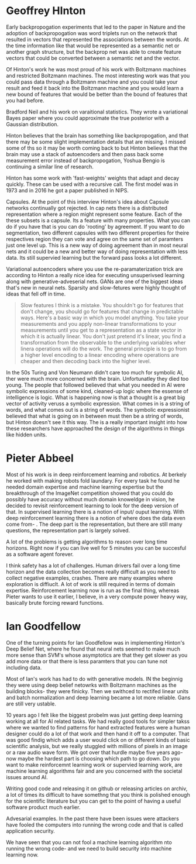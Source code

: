 # Geoffrey HInton
Early backpropogation experiments that led to the paper in Nature and the adoption of backpropogation was word triplets run on the network that resulted in vectors that represented the associations between the words. At the time information like that would be represented as a semantic net or another graph structure, but the backprop net was able to create feature vectors that could be converted between a semantic net and the vector. 

Of Hinton's work he was most proud of his work with Boltzmann machines and restricted Boltzmann machines. The most interesting work was that you could pass data through a Boltzmann machine and you could take your result and feed it back into the Boltzmann machine and you would learn a new bound of features that would be better than the bound of features that you had before. 

Bradford Neil and his work on varaitional statistics. They wrote a variational Bayes paper where you could approximate the true posterior with a Gaussian distribution. 

Hinton believes that the brain has something like backpropogation, and that there may be some slight implementation details that are missing. I missed some of ths so it may be worth coming back to but Hinton believes that the brain may use a stack of autoencoders and then pass back some measurement error instead of backpropogation, Yoshua Bengio is continuing a similar line of research. 

Hinton has some work with 'fast-weights' weights that adapt and decay quickly. These can be used with a recursive call. The first model was in 1973 and in 2016 he got a paper published in NIPS.

Capsules. At the point of this interview Hinton's idea about Capsule networks continually got rejected. In cap nets there is a distributed representation where a region might represent some feature. Each of the these subsets is a capsule. Its a feature with many properties. What you can do if you have that is you can do 'rooting' by agreement. If you want to do segmentation, two different capsules with two different properties for theire respectives region they can vote and agree on the same set of paramters just one level up. This is a new way of doing agreement than in most neural nets and it could be a new and better way of doing representation with less data. Its still supervied learning but the forward pass looks a lot different. 

Variational autoencoders where you use the re-paramaterization trick are according to Hinton a really nice idea for executing unsuperivsed learning along with generative-adveserial nets. GANs are one of the biggest ideas that's new in neural nets. Sparsity and slow-fetures were highly thought of ideas that fell off in time. 

> Slow features I think is a mistake. You shouldn't go for features that don't change, you should go for features that change in predictable ways. Here's a basic way in which you model anything. You take your measurements and you apply non-linear transformations to your measurements until you get to a representation as a state vector in which it is actually linear. You don't just pretend it's linear, you find a transformation from the observable to the underlying variables wher linera operations will do the work. The general principle is to go from a higher level encoding to a linear encoding where operations are cheaper and then decoding back into the higher level. 

In the 50s Turing and Von Neumann didn't care too much for symbolic AI, ther were much more concerned with the brain. Unfortunatley they died too young. The people that followed believed that what you needed in AI were symbolic expressions of some kind, cleaned-up logic where the essense of intelligence is logic. What is happening now is that a thought is a great big vector of activity veruss a symbolic expression. What comes in is a string of words, and what comes out is a string of words. The symbolic expressionist believed that what is going on in between must then be a string of words, but Hinton doesn't see it this way. The is a really important insight into how these researchers have approached the design of the algorithms in things like hidden units. 

# Pieter Abbeel 
Most of his work is in deep reinforcement learning and robotics. At berkely he worked with making robots fold laundary. For every task he found he needed domain expertise and machine learning expertise but the breakthrough of the ImageNet competition showed that you could do possibly have accuracy without much domain knoweldge in vision, he decided to revisit reinforcement learning to look for the deep version of that. In supervised learning there is a notion of input/ ouput learning. With deep reinforcement learning there is a notion of where does the data even come from- . The deep part is the representation, but there are still many questions, the representation part is largely solved. 

A lot of the problems is getting algorithms to reason over long time horizons. Right now if you can live well for 5 minutes you can be succesful as a software agent forever. 

I think safety has a lot of challenges. Human drivers fail over a long time horizon and the data collection becomes really difficult as you need to collect negative examples, crashes. There are many examples where exploration is diffiuclt. A lot of work is still required in terms of domain expertise. Reinforcement learning now is run as the final thing, whereas Pieter wants to use it earlier, I believe, in a very compute power heavy way, basically brute forcing reward functions.   

# Ian Goodfellow
One of the turning points for Ian Goodfellow was in implementing Hinton's Deep Belief Net, where he found that neural nets seemed to make much more sense than SVM's whose asymptotics are that they get slower as you add more data or that there is less paramters that you can tune not including data. 

Most of Ian's work has had to do with generative models. IN the beginnig they were using deep belief netowrks with Boltzmann machines as the building blocks- they were finicky. Then we swithced to rectifed linear units and batch normalization and deep learning became a lot more reliable. Gans are still very ustable. 

10 years ago I felt like the biggest probelm was just getting deep learning working at all for AI related tasks. We had really good tools for simpler takss where we wanted to find patterns for hand extracted features were a human designer could do a lot of that work and then hand it off to a computer. That was good findig which adds a user would click on or different kinds of basic scientific analysis, but we really stuggled with millions of pixels in an image or a raw audio wave form. We got over that hurdle maybe five years ago- now maybe the hardest part is choosing which path to go down. Do you want to make reinforcemnt learning work or supervied learning work, are machine learning algorithms fair and are you concerned with the societal issues around AI. 

Writing good code and releasing it on github or releasing articles on archiv, a lot of times its difficult to have somethng that you think is polished enough for the scientific literature but you can get to the point of having a useful software product much earlier. 

Advesarial examples. In the past there have been issues were attackers have fooled the computers into running the wrong code and that is called application security. 

We have seen that you can not fool a machine learning algorithm nto running the wrong code- and we need to build security into machine learning now. 

# 